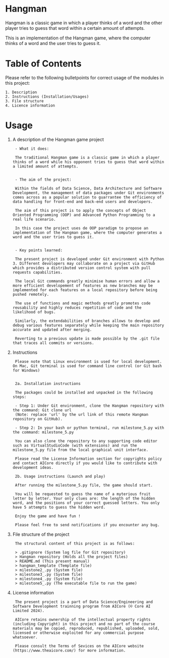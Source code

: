 # 
# Hangman

Hangman is a classic game in which a player thinks of a word and the other player tries to guess that word within a certain amount of attempts.

This is an implementation of the Hangman game, where the computer thinks of a word and the user tries to guess it. 

# 
# Table of Contents

Please refer to the following bulletpoints for correct usage of the modules in this project:

    1. Description
    2. Instructions (Installation/Usages)
    3. File structure
    4. Licence information

# 
# Usage

1. A description of the Hangman game project

        - What it does: 
        
        The traditional Hangman game is a classic game in which a player thinks of a word while his opponent tries to guess that word within a limited amount of attempts. 


        - The aim of the project: 
                
        Within the fields of Data Science, Data Architecture and Software Development, the management of data packages under Git environments comes across as a popular solution to guarrantee the efficiency of data handling for front-end and back-end users and developers.
        
        The aim of this project is to apply the concepts of Object Oriented Programming (OOP) and Advanced Python Programming to a real life scenario.
        
        In this case the project uses de OOP paradigm to propose an implementation of the Hangman game, where the computer generates a word and the user tries to guess it.


        - Key points learned: 
        
        The present project is developed under Git environment with Python 3. Different devolopers may collaborate on a project via GitHub which provides a distributed version control system with pull requests capabilities.
        
        The local Git commands greatly minimise human errors and allow a more efficient developement of features as new branches may be implemented for each features on a local repository before being pushed remotely.
        
        The use of functions and magic methods greatly promotes code reusability and highly reduces repetition of code and the likelihood of bugs.
        
        Similarly, the extendabilities of branches allows to develop and debug various features separately while keeping the main repository accurate and updated after merging.
        
        Reverting to a previous update is made possible by the .git file that traces all commits or versions.

2. Instructions

        Please note that Linux environment is used for local development. On Mac, Git terminal is used for command line control (or Git bash for Windows)
        
        
        2a. Installation instructions

        The packages could be installed and unpacked in the following steps:

        - Step 1: Under Git environment, clone the Hangman repository with the command: Git clone url
        (Note: replace 'url' by the url link of this remote Hangman repository on GitHub).

        - Step 2: In your bash or python terminal, run milestone_5.py with the command: milestone_5.py

        You can also clone the repository to any supporting code editor such as VirtualStudioCode (with extensions) and run the milestone_5.py file from the local graphical unit interface.
        
        Please read the License Information section for copyrights policy and contact AICore directly if you would like to contribute with development ideas.

        2b. Usage instructions (Launch and play)

        After running the milestone_5.py file, the game should start.

        You will be requested to guess the name of a myterious fruit letter by letter. Your only clues are: the length of the hidden word, and the positions of your correct guessed letters. You only have 5 attempts to guess the hidden word.

        Enjoy the game and have fun !

        Please feel free to send notifications if you encounter any bug.

3. File structure of the project
        
        The structural content of this project is as follows:

        > .gitignore (System log file for Git repository)
        > Hangman repository (Holds all the project files)
        > README.md (This present manual)
        > hangman_template (Template file)
        > milestone2_.py (System file)
        > milestone3_.py (System file)
        > milestone4_.py (System file)
        > milestone5_.py (The executable file to run the game)

4. License information

        The present project is a part of Data Science/Engineering and Software Development trainning program from AICore (© Core AI Limited 2024).

        AICore retains ownership of the intellectual property rights (including Copyright) in this project and no part of the course materials may be copied, reproduced, republished, uploaded, sold, licensed or otherwise exploited for any commercial purpose whatsoever.

        Please consult the Terms of Sevices on the AICore website (https://www.theaicore.com/) for more information.